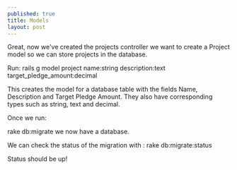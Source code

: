 ```yaml
---
published: true
title: Models
layout: post
---
```

Great, now we've created the projects controller we want to create a Project model so we can store projects in the database. 

Run: 
   rails g model project name:string description:text target_pledge_amount:decimal

This creates the model for a database table with the fields Name, Description and Target Pledge Amount. They also have corresponding types such as string, text and decimal. 

Once we run:

   rake db:migrate we now have a database.

We can check the status of the migration with :
   rake db:migrate:status

Status should be up!
